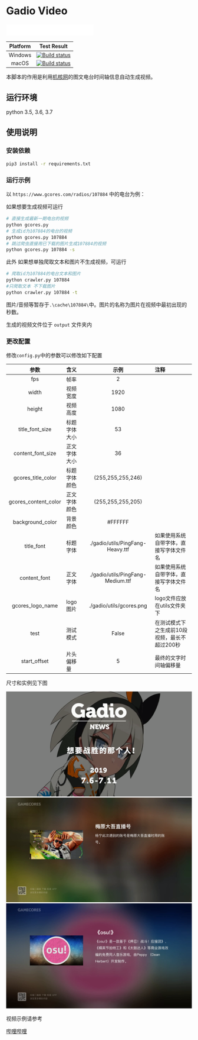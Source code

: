 # Gadio Video

![sample](doc/gcores.png)

|Platform|Test Result|
|:---:|:---:|
|Windows|[![Build status](https://rabbitism.visualstudio.com/GadioVideo/_apis/build/status/GadioVideo-Python%20Windows%20Test)](https://rabbitism.visualstudio.com/GadioVideo/_build/latest?definitionId=2)|
|macOS|[![Build status](https://rabbitism.visualstudio.com/GadioVideo/_apis/build/status/GadioVideo-Python%20macOS)](https://rabbitism.visualstudio.com/GadioVideo/_build/latest?definitionId=1)|

本脚本的作用是利用[机核网](https://www.gcores.com)的图文电台时间轴信息自动生成视频。

## 运行环境

python 3.5, 3.6, 3.7

## 使用说明

### 安装依赖

```bash
pip3 install -r requirements.txt
```

### 运行示例

以 `https://www.gcores.com/radios/107884` 中的电台为例：

如果想要生成视频可运行

```bash
# 直接生成最新一期电台的视频
python gcores.py
# 生成id为107884的电台的视频
python gcores.py 107884
# 跳过爬虫直接用已下载的图片生成107884的视频
python gcores.py 107884 -s

```

此外
如果想单独爬取文本和图片不生成视频，可运行

```bash
# 爬取id为107884的电台文本和图片
python crawler.py 107884
#只爬取文本 不下载图片
python crawler.py 107884 -t
```

图片/音频等暂存于`.\cache\107884\`中。图片的名称为图片在视频中最初出现的秒数。

生成的视频文件位于 `output` 文件夹内

### 更改配置

修改`config.py`中的参数可以修改如下配置

|参数|含义|示例|注释|
|:---:|:---|:---:|:---|
|fps|帧率|2|
|width|视频宽度|1920|
|height|视频高度|1080|
|title_font_size|标题字体大小|53|
|content_font_size|正文字体大小|36|
|gcores_title_color|标题字体颜色|(255,255,255,246)|
|gcores_content_color|正文字体颜色|(255,255,255,205)|
|background_color|背景颜色|#FFFFFF|
|title_font|标题字体|./gadio/utils/PingFang-Heavy.ttf|如果使用系统自带字体，直接写字体文件名|
|content_font|正文字体|./gadio/utils/PingFang-Medium.ttf|如果使用系统自带字体，直接写字体文件名|
|gcores_logo_name|logo图片|./gadio/utils/gcores.png|logo文件应放在utils文件夹下|
|test|测试模式|False|在测试模式下之生成前10段视频，最长不超过200秒|
|start_offset|片头偏移量|5|最终的文字时间轴偏移量|

尺寸和实例见下图

![sample](doc/sample1.png)
![sample](doc/sample2.png)
![sample](doc/sample3.png)

视频示例请参考

[哔哩哔哩](https://www.bilibili.com/video/av59856563)
